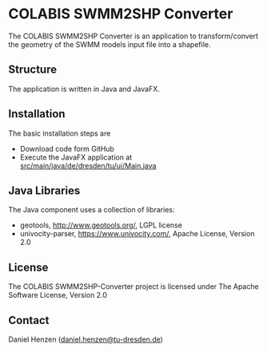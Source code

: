 # COLABIS SWMM2SHP Converter

The COLABIS SWMM2SHP Converter is an application to transform/convert the geometry of the SWMM models input file into a shapefile.

## Structure

The application is written in Java and JavaFX. 

## Installation

The basic installation steps are
* Download code form GitHub
* Execute the JavaFX application at [src/main/java/de/dresden/tu/ui/Main.java](src/main/java/de/dresden/tu/ui/Main.java)

## Java Libraries

The Java component uses a collection of libraries:

* geotools, http://www.geotools.org/, LGPL license
* univocity-parser, https://www.univocity.com/, Apache License, Version 2.0

## License

The COLABIS SWMM2SHP-Converter project is licensed under The Apache Software License, Version 2.0

## Contact

Daniel Henzen (daniel.henzen@tu-dresden.de)

